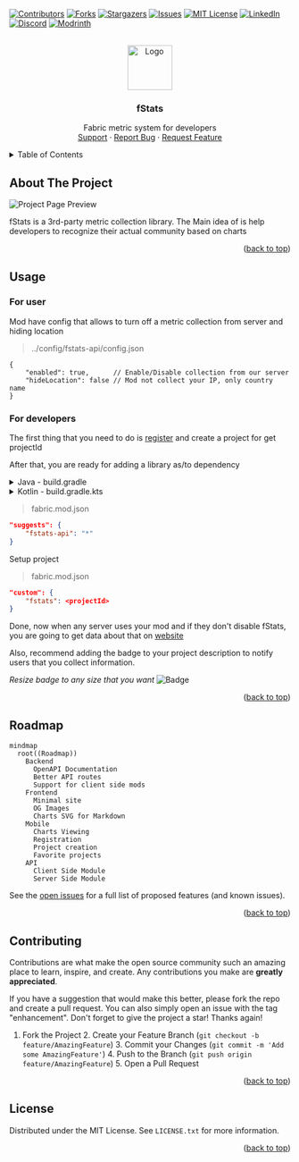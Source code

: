 <a name="readme-top"></a>

[![Contributors][contributors-shield]][contributors-url]
[![Forks][forks-shield]][forks-url]
[![Stargazers][stars-shield]][stars-url]
[![Issues][issues-shield]][issues-url]
[![MIT License][license-shield]][license-url]
[![LinkedIn][linkedin-shield]][linkedin-url]
[![Discord][discord-shield]][discord-url]
[![Modrinth][modrinth-shield]][modrinth-url]

<br />
<div align="center">
  <a href="https://github.com/fstats/fstats">
    <img src="https://fstats.dev/icon.png" alt="Logo" width="80" height="80">
  </a>

<h3 align="center">fStats</h3>

  <p align="center">
    Fabric metric system for developers
    <br />
    <a href="https://discord.gg/pbwnMwnUD6">Support</a>
    ·
    <a href="https://github.com/fstats/fstats-api/issues">Report Bug</a>
    ·
    <a href="https://github.com/fstats/fstats-api/issues">Request Feature</a>
  </p>
</div>

<details>
  <summary>Table of Contents</summary>
  <ol>
    <li><a href="#about-the-project">About The Project</a></li>
    <li>
        <a href="#usage">Usage</a>
        <ul>
            <li><a href="#for-users">For users</a></li>
            <li><a href="#for-developers">For developers</a></li>
        </ul>
    </li>
    <li><a href="#roadmap">Roadmap</a></li>
    <li><a href="#contributing">Contributing</a></li>
    <li><a href="#license">License</a></li>
  </ol>
</details>

## About The Project

![Project Page Preview](https://cdn.modrinth.com/data/DkOr2M32/images/95a352019440c7011ef8183fe6307a587c28dc62.png)

fStats is a 3rd-party metric collection library. The Main idea of is help developers to recognize their actual community based
on charts

<p align="right">(<a href="#readme-top">back to top</a>)</p>

## Usage

### For user

Mod have config that allows to turn off a metric collection from server and hiding location

> ../config/fstats-api/config.json
```json5
{
    "enabled": true,      // Enable/Disable collection from our server
    "hideLocation": false // Mod not collect your IP, only country name 
}
```

### For developers

The first thing that you need to do is [register](https://fstats.dev/register) and create a project for get
projectId

After that, you are ready for adding a library as/to dependency
<details>
    <summary>Java - build.gradle</summary>

```groovy
repositories {
    maven {
        url "https://api.modrinth.com/maven"
    }
}

dependencies {
    // Option 1: Include fStats API to project for it to be available within your own jar (IT'S ONLY ~9KB!)
    include(modImplementation("maven.modrinth:fstats:<version>")

    // Option 2: Depend on fStats API, but require that users install it manually
    modImplementation "maven.modrinth:fstats:<version>"
}
```

</details>

<details>
    <summary>Kotlin - build.gradle.kts</summary>

```kts
repositories {
    maven("https://api.modrinth.com/maven")
}

dependencies {
    // Option 1: Include fStats API to project for it available within your own jar IT'S ONLY ~9KB!
    include(modImplementation("maven.modrinth", "fstats", "<version>"))

    // Option 2: Depend on fStats API, but require that users install it manually
    modImplementation("maven.modrinth", "fstats", "<version>")
}
```

</details>

> fabric.mod.json

```json
"suggests": {
    "fstats-api": "*"
}
```

Setup project

> fabric.mod.json

```json
"custom": {
    "fstats": <projectId>
}
```

Done, now when any server uses your mod and if they don't disable fStats, you are going to get data about that on [website](https://fstats.dev)

Also, recommend adding the badge to your project description to notify users that you collect information. 

*Resize badge to any size that you want*
![Badge](https://cdn.modrinth.com/data/DkOr2M32/images/597e8bc81f48ad606ae5624f566994dde65ac409.png)

<p align="right">(<a href="#readme-top">back to top</a>)</p>

## Roadmap

```mermaid
mindmap
  root((Roadmap))
    Backend
      OpenAPI Documentation
      Better API routes
      Support for client side mods
    Frontend
      Minimal site
      OG Images
      Charts SVG for Markdown
    Mobile
      Charts Viewing
      Registration
      Project creation
      Favorite projects
    API
      Client Side Module
      Server Side Module
```

See the [open issues](https://github.com/fstats/fstats-api/issues) for a full list of proposed features (and known
issues).

<p align="right">(<a href="#readme-top">back to top</a>)</p>

## Contributing

Contributions are what make the open source community such an amazing place to learn, inspire, and create. Any
contributions you make are **greatly appreciated**.

If you have a suggestion that would make this better, please fork the repo and create a pull request. You can also
simply open an issue with the tag "enhancement".
Don't forget to give the project a star! Thanks again!

1. Fork the Project
   2. Create your Feature Branch (`git checkout -b feature/AmazingFeature`)
   3. Commit your Changes (`git commit -m 'Add some AmazingFeature'`)
   4. Push to the Branch (`git push origin feature/AmazingFeature`)
   5. Open a Pull Request

<p align="right">(<a href="#readme-top">back to top</a>)</p>

## License

Distributed under the MIT License. See `LICENSE.txt` for more information.

<p align="right">(<a href="#readme-top">back to top</a>)</p>

[contributors-shield]: https://img.shields.io/github/contributors/fstats/fstats-api.svg?style=for-the-badge

[contributors-url]: https://github.com/fstats/fstats-api/graphs/contributors

[forks-shield]: https://img.shields.io/github/forks/fstats/fstats-api.svg?style=for-the-badge

[forks-url]: https://github.com/fstats/fstats-api/network/members

[stars-shield]: https://img.shields.io/github/stars/fstats/fstats-api.svg?style=for-the-badge

[stars-url]: https://github.com/fstats/fstats-api/stargazers

[issues-shield]: https://img.shields.io/github/issues/fstats/fstats-api.svg?style=for-the-badge

[issues-url]: https://github.com/fstats/fstats-api/issues

[license-shield]: https://img.shields.io/github/license/fstats/fstats-api.svg?style=for-the-badge

[license-url]: https://github.com/fstats/fstats-api/blob/master/LICENSE.txt

[linkedin-shield]: https://img.shields.io/badge/-LinkedIn-black.svg?style=for-the-badge&logo=linkedin&colorB=555

[linkedin-url]: https://linkedin.com/in/kit-lehto

[discord-shield]: https://img.shields.io/discord/1032138561618726952?logo=discord&logoColor=white&style=for-the-badge&label=Discord

[discord-url]: https://discord.gg/pbwnMwnUD6

[modrinth-shield]: https://img.shields.io/modrinth/v/fstats-api?label=Modrinth&style=for-the-badge

[modrinth-url]: https://modrinth.com/mod/fstats
